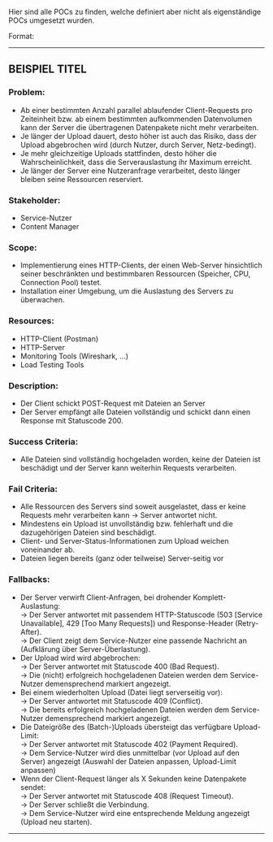 Hier sind alle POCs zu finden, welche definiert aber nicht als eigenständige POCs umgesetzt wurden.

Format:

***

## BEISPIEL TITEL

### Problem:
   * Ab einer bestimmten Anzahl parallel ablaufender Client-Requests pro Zeiteinheit bzw. ab einem bestimmten aufkommenden Datenvolumen kann der Server die übertragenen Datenpakete nicht mehr verarbeiten.
   * Je länger der Upload dauert, desto höher ist auch das Risiko, dass der Upload abgebrochen wird (durch Nutzer, durch Server, Netz-bedingt).
   * Je mehr gleichzeitige Uploads stattfinden, desto höher die Wahrscheinlichkeit, dass die Serverauslastung ihr Maximum erreicht.
   * Je länger der Server eine Nutzeranfrage verarbeitet, desto länger bleiben seine Ressourcen reserviert.

### Stakeholder:
   * Service-Nutzer
   * Content Manager

### Scope:
   * Implementierung eines HTTP-Clients, der einen Web-Server hinsichtlich seiner beschränkten und bestimmbaren Ressourcen (Speicher, CPU, Connection Pool) testet.
   * Installation einer Umgebung, um die Auslastung des Servers zu überwachen.

### Resources:
   * HTTP-Client (Postman)
   * HTTP-Server
   * Monitoring Tools (Wireshark, …)
   * Load Testing Tools

### Description:
   * Der Client schickt POST-Request mit Dateien an Server
   * Der Server empfängt alle Dateien vollständig und schickt dann einen Response mit Statuscode 200.

### Success Criteria:
   * Alle Dateien sind vollständig hochgeladen worden, keine der Dateien ist beschädigt und der Server kann weiterhin Requests verarbeiten.

### Fail Criteria:
   * Alle Ressourcen des Servers sind soweit ausgelastet, dass er keine Requests mehr verarbeiten kann -> Server antwortet nicht.
   * Mindestens ein Upload ist unvollständig bzw. fehlerhaft und die dazugehörigen Dateien sind beschädigt.
   * Client- und Server-Status-Informationen zum Upload weichen voneinander ab.
   * Dateien liegen bereits (ganz oder teilweise) Server-seitig vor

### Fallbacks:
   * Der Server verwirft Client-Anfragen, bei drohender Komplett-Auslastung:
   <br>-> Der Server antwortet mit passendem HTTP-Statuscode (503 [Service Unavailable], 429 [Too Many Requests]) und Response-Header (Retry-After).
   <br>-> Der Client zeigt dem Service-Nutzer eine passende Nachricht an (Aufklärung über Server-Überlastung).
   * Der Upload wird wird abgebrochen:
   <br>-> Der Server antwortet mit Statuscode 400 (Bad Request).
   <br>-> Die (nicht) erfolgreich hochgeladenen Dateien werden dem Service-Nutzer demensprechend markiert angezeigt.
   * Bei einem wiederholten Upload (Datei liegt serverseitig vor):
   <br>-> Der Server antwortet mit Statuscode 409 (Conflict).
   <br>-> Die bereits erfolgreich hochgeladenen Dateien werden dem Service-Nutzer demensprechend markiert angezeigt.
   * Die Dateigröße des (Batch-)Uploads übersteigt das verfügbare Upload-Limit:
   <br>-> Der Server antwortet mit Statuscode 402 (Payment Required).
   <br>-> Dem Service-Nutzer wird dies unmittelbar (vor Upload auf den Server) angezeigt (Auswahl der Dateien anpassen, Upload-Limit anpassen)
   * Wenn der Client-Request länger als X Sekunden keine Datenpakete sendet:
   <br>-> Der Server antwortet mit Statuscode 408 (Request Timeout).
   <br>-> Der Server schließt die Verbindung.
   <br>-> Dem Service-Nutzer wird eine entsprechende Meldung angezeigt (Upload neu starten).

***